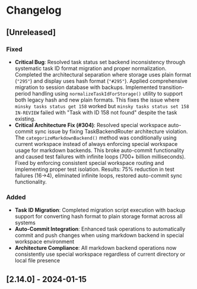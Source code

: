 # Changelog

## [Unreleased]

### Fixed
- **Critical Bug**: Resolved task status set backend inconsistency through systematic task ID format migration and proper normalization. Completed the architectural separation where storage uses plain format (`"295"`) and display uses hash format (`"#295"`). Applied comprehensive migration to session database with backups. Implemented transition-period handling using `normalizeTaskIdForStorage()` utility to support both legacy hash and new plain formats. This fixes the issue where `minsky tasks status get 158` worked but `minsky tasks status set 158 IN-REVIEW` failed with "Task with ID 158 not found" despite the task existing.
- **Critical Architecture Fix (#304)**: Resolved special workspace auto-commit sync issue by fixing TaskBackendRouter architecture violation. The `categorizeMarkdownBackend()` method was conditionally using current workspace instead of always enforcing special workspace usage for markdown backends. This broke auto-commit functionality and caused test failures with infinite loops (700+ billion milliseconds). Fixed by enforcing consistent special workspace routing and implementing proper test isolation. Results: 75% reduction in test failures (16→4), eliminated infinite loops, restored auto-commit sync functionality.

### Added
- **Task ID Migration**: Completed migration script execution with backup support for converting hash format to plain storage format across all systems
- **Auto-Commit Integration**: Enhanced task operations to automatically commit and push changes when using markdown backend in special workspace environment
- **Architecture Compliance**: All markdown backend operations now consistently use special workspace regardless of current directory or local file presence

## [2.14.0] - 2024-01-15
